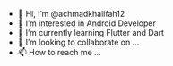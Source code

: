 - 👋 Hi, I’m @achmadkhalifah12
- 👀 I’m interested in Android Developer
- 🌱 I’m currently learning Flutter and Dart
- 💞️ I’m looking to collaborate on ...
- 📫 How to reach me ...

<!---
achmadkhalifah12/achmadkhalifah12 is a ✨ special ✨ repository because its `README.md` (this file) appears on your GitHub profile.
You can click the Preview link to take a look at your changes.
--->

